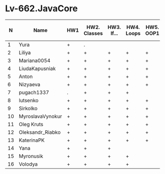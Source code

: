 # Lv-662.JavaCore

N|Name| HW1 | HW2. Classes|HW3. If...|HW4. Loops|HW5. OOP1 |HW6. OOP2 |HW7. Inner classes| HW8. Collection | HW9. String|HW10. Exception|HW11. Thread. IO|HW12. Java8
--|--|--|--|--|--|--|--|--|--|--|--|--|--
1|Yura|+|.|||||||||||
2|Liliya|+|+|+|+|+|+|+|+|+|+|+|+|
3|Mariana0054|+|+|+|+|+||||||||
4|LiudaKapusniak|+|+|+|+|+|+|+|+|||||
5|Anton|+|+|+|+|+|+|+|+|+|+|+|+|
6|Nizyaeva|+|+|+|+|+|+|+||||||
7|pugach1337|.|+|+|+|||||||||
8|lutsenko|+|+|+|+|+|+|+|+|||||
9|Sirkolko|+|+|+|+|+|+|+|+|+|+|+|.|
10|MyroslavaVynokur|+|+|+|+|+|+|+|+|+|+|+||
11|Oleg Kruts|+|+|+|+|+|+|+|+|+|+|||
12|Oleksandr_Riabko|+|+|+|+|+|+|+|+|+|+|+||
13|KaterinaPK|+|+|+|+|+|+|+|+|+|+|||
14|Yana|+|+|+||||||||||
15|Myronusik|+|+|+|+|||||||||
16|Volodya|+|+|+|+|||||||||


